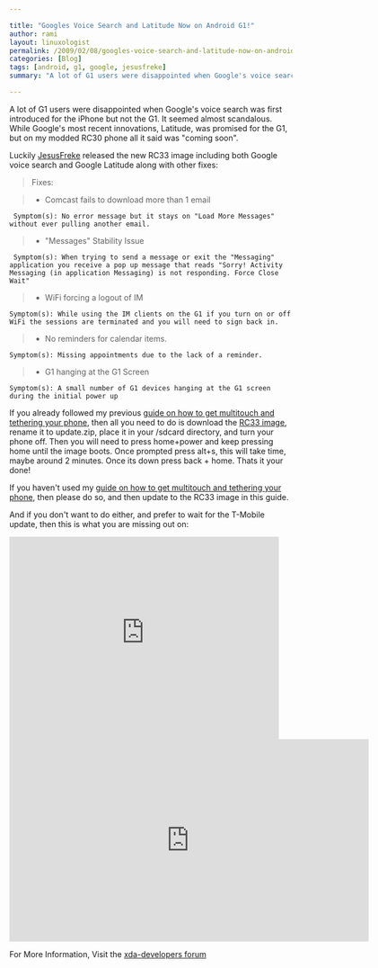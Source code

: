 ```yaml
---

title: "Googles Voice Search and Latitude Now on Android G1!"
author: rami
layout: linuxologist 
permalink: /2009/02/08/googles-voice-search-and-latitude-now-on-android-g1/
categories: [Blog]
tags: [android, g1, google, jesusfreke]
summary: "A lot of G1 users were disappointed when Google's voice search was first introduced for the iPhone but not the G1. It seemed almost scandalous. While Google's most recent innovations, Latitude, was promised for the G1, but on my modded RC30 phone all it said was 'coming soon'."

---
```


A lot of G1 users were disappointed when Google's voice search was first introduced for the iPhone but not the G1\. It seemed almost scandalous. While Google's most recent innovations, Latitude, was promised for the G1, but on my modded RC30 phone all it said was "coming soon".

Luckily [JesusFreke](/tags/#jesusfreke) released the new RC33 image including both Google voice search and Google Latitude along with other fixes:

> Fixes:

> * Comcast fails to download more than 1 email 

     Symptom(s): No error message but it stays on "Load More Messages" without ever pulling another email. 

> * "Messages" Stability Issue 

     Symptom(s): When trying to send a message or exit the "Messaging" application you receive a pop up message that reads "Sorry! Activity Messaging (in application Messaging) is not responding. Force Close Wait" 

> * WiFi forcing a logout of IM 

    Symptom(s): While using the IM clients on the G1 if you turn on or off WiFi the sessions are terminated and you will need to sign back in. 

> * No reminders for calendar items. 

    Symptom(s): Missing appointments due to the lack of a reminder. 

> * G1 hanging at the G1 Screen 

    Symptom(s): A small number of G1 devices hanging at the G1 screen during the initial power up

If you already followed my previous [guide on how to get multitouch and tethering your phone](/2009/02/03/howto-multitouch-tethering-task-manager-for-android-g1), then all you need to do is download the [RC33 image](http://jf.odiness.com/v1.41/JFv1.41_RC33.zip), rename it to update.zip, place it in your /sdcard directory, and turn your phone off. Then you will need to press home+power and keep pressing home until the image boots. Once prompted press alt+s, this will take time, maybe around 2 minutes. Once its down press back + home. Thats it your done!

If you haven't used my [guide on how to get multitouch and tethering your phone](/2009/02/03/howto-multitouch-tethering-task-manager-for-android-g1), then please do so, and then update to the RC33 image in this guide.

And if you don't want to do either, and prefer to wait for the T-Mobile update, then this is what you are missing out on:


<iframe width="480" height="360" src="https://www.youtube-nocookie.com/embed/y3z7Tw1K17A?rel=0" frameborder="0" allowfullscreen></iframe>
<iframe width="640" height="360" src="https://www.youtube-nocookie.com/embed/Q-Oq-9enE-k?rel=0" frameborder="0" allowfullscreen></iframe>

For More Information, Visit the [xda-developers forum](http://forum.xda-developers.com/showthread.php?p=3219972#post3219972)
